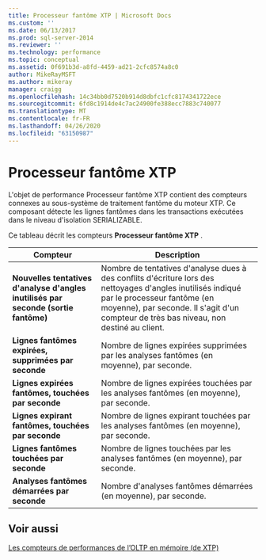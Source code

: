 ```yaml
---
title: Processeur fantôme XTP | Microsoft Docs
ms.custom: ''
ms.date: 06/13/2017
ms.prod: sql-server-2014
ms.reviewer: ''
ms.technology: performance
ms.topic: conceptual
ms.assetid: 0f691b3d-a8fd-4459-ad21-2cfc8574a8c0
author: MikeRayMSFT
ms.author: mikeray
manager: craigg
ms.openlocfilehash: 14c34bb0d7520b914d8dbfc1cfc8174341722ece
ms.sourcegitcommit: 6fd8c1914de4c7ac24900fe388ecc7883c740077
ms.translationtype: MT
ms.contentlocale: fr-FR
ms.lasthandoff: 04/26/2020
ms.locfileid: "63150987"
---
```

# <a name="xtp-phantom-processor"></a>Processeur fantôme XTP
  L'objet de performance Processeur fantôme XTP contient des compteurs connexes au sous-système de traitement fantôme du moteur XTP. Ce composant détecte les lignes fantômes dans les transactions exécutées dans le niveau d'isolation SERIALIZABLE.  
  
 Ce tableau décrit les compteurs **Processeur fantôme XTP** .  
  
|Compteur|Description|  
|-------------|-----------------|  
|**Nouvelles tentatives d'analyse d'angles inutilisés par seconde (sortie fantôme)**|Nombre de tentatives d'analyse dues à des conflits d'écriture lors des nettoyages d'angles inutilisés indiqué par le processeur fantôme (en moyenne), par seconde. Il s'agit d'un compteur de très bas niveau, non destiné au client.|  
|**Lignes fantômes expirées, supprimées par seconde**|Nombre de lignes expirées supprimées par les analyses fantômes (en moyenne), par seconde.|  
|**Lignes expirées fantômes, touchées par seconde**|Nombre de lignes expirées touchées par les analyses fantômes (en moyenne), par seconde.|  
|**Lignes expirant fantômes, touchées par seconde**|Nombre de lignes expirant touchées par les analyses fantômes (en moyenne), par seconde.|  
|**Lignes fantômes touchées par seconde**|Nombre de lignes touchées par les analyses fantômes (en moyenne), par seconde.|  
|**Analyses fantômes démarrées par seconde**|Nombre d'analyses fantômes démarrées (en moyenne), par seconde.|  
  
## <a name="see-also"></a>Voir aussi  
 [Les compteurs de performances de l’OLTP en mémoire &#40;de XTP&#41;](../../integration-services/performance/performance-counters.md)  
  
  
